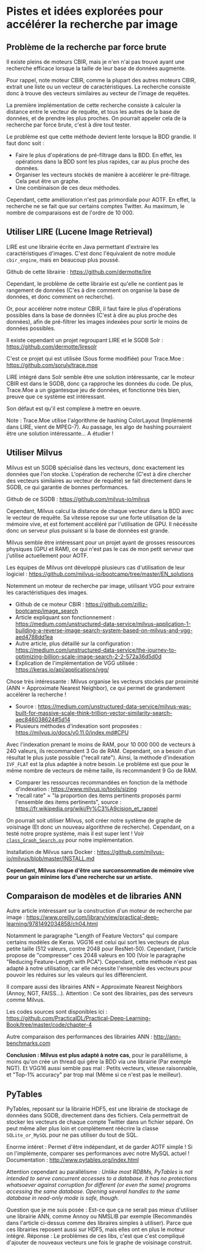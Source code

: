 # Pistes et idées explorées pour accélérer la recherche par image

## Problème de la recherche par force brute

Il existe pleins de moteurs CBIR, mais je n'en n'ai pas trouvé ayant une recherche efficace lorsque la taille de leur base de données augmente.

Pour rappel, note moteur CBIR, comme la plupart des autres moteurs CBIR, extrait une liste ou un vecteur de caractéristiques. La recherche consiste donc à trouve des vecteurs similaires au vecteur de l'image de requêtes.

La première implémentation de cette recherche consiste à calculer la distance entre le vecteur de requête, et tous les autres de la base de données, et de prendre les plus proches. On pourrait appeler cela de la recherche par force brute, c'est à dire tout tester.

Le problème est que cette méthode devient lente lorsque la BDD grandie. Il faut donc soit :
- Faire le plus d'opérations de pré-filtrage dans la BDD. En effet, les opérations dans la BDD sont les plus rapides, car au plus proche des données.
- Organiser les vecteurs stockés de manière à accélérer le pré-filtrage. Cela peut être un graphe.
- Une combinaison de ces deux méthodes.

Cependant, cette amélioration n'est pas primordiale pour AOTF. En effet, la recherche ne se fait que sur certains comptes Twitter. Au maximum, le nombre de comparaisons est de l'ordre de 10 000.


## Utiliser LIRE (Lucene Image Retrieval)

LIRE est une librairie écrite en Java permettant d'extraire les caractéristiques d'images. C'est donc l'équivalent de notre module `cbir_engine`, mais en beaucoup plus poussé.

Github de cette librairie : https://github.com/dermotte/lire

Cependant, le problème de cette librairie est qu'elle ne contient pas le rangement de données (C'es à dire comment on organise la base de données, et donc comment on recherche).

Or, pour accélérer notre moteur CBIR, il faut faire le plus d'opérations possibles dans la base de données (C'est à dire au plus proche des données), afin de pré-filtrer les images indexées pour sortir le moins de données possibles.

Il existe cependant un projet regroupant LIRE et le SGDB Solr : https://github.com/dermotte/liresolr

C'est ce projet qui est utilisée (Sous forme modifiée) pour Trace.Moe : https://github.com/soruly/trace.moe

LIRE intégré dans Solr semble être une solution intéressante, car le moteur CBIR est dans le SGDB, donc ça rapproche les données du code. De plus, Trace.Moe a un gigantesque jeu de données, et fonctionne très bien, preuve que ce système est intéressant.

Son défaut est qu'il est complexe à mettre en oeuvre.

Note : Trace.Moe utilise l'algorithme de hashing ColorLayout (Implémenté dans LIRE, vient de MPEG-7). Au passage, les algo de hashing pourraient être une solution intéressante... A étudier !


## Utiliser Milvus

Milvus est un SGDB spécialisé dans les vecteurs, donc exactement les données que l'on stocke. L'opération de recherche (C'est à dire chercher des vecteurs similaires au vecteur de requête) se fait directement dans le SGDB, ce qui garantie de bonnes performances.

Github de ce SGDB : https://github.com/milvus-io/milvus

Cependant, Milvus calcul la distance de chaque vecteur dans la BDD avec le vecteur de requête. Sa vitesse repose sur une forte utilisation de la mémoire vive, et est fortement accéléré par l'utilisation de GPU. Il nécéssite donc un serveur plus puissant si la base de données est grande.

Milvus semble être intéressant pour un projet ayant de grosses ressources physiques (GPU et RAM), ce qui n'est pas le cas de mon petit serveur que j'utilise actuellement pour AOTF.

Les équipes de Milvus ont développé plusieurs cas d'utilisation de leur logiciel : https://github.com/milvus-io/bootcamp/tree/master/EN_solutions

Notemment un moteur de recherche par image, utilisant VGG pour extraire les caractéristiques des images.
- Github de ce moteur CBIR : https://github.com/zilliz-bootcamp/image_search
- Article expliquant son fonctionnement : https://medium.com/unstructured-data-service/milvus-application-1-building-a-reverse-image-search-system-based-on-milvus-and-vgg-aed4788dd1ea
- Autre article, plus détaillé sur la configuration : https://medium.com/unstructured-data-service/the-journey-to-optimizing-billion-scale-image-search-2-2-572a36d5d0d
- Explication de l'implémentation de VGG utilisée : https://keras.io/api/applications/vgg/

Chose très intéressante : Milvus organise les vecteurs stockés par proximité (ANN = Approximate Nearest Neighbor), ce qui permet de grandement accélérer la recherche !
- Source : https://medium.com/unstructured-data-service/milvus-was-built-for-massive-scale-think-trillion-vector-similarity-search-aec846038624#5d14
- Plusieurs méthodes d'indexation sont proposées : https://milvus.io/docs/v0.11.0/index.md#CPU

Avec l'indexation prenant le moins de RAM, pour 10 000 000 de vecteurs à 240 valeurs, ils recommandent 3 Go de RAM. Cependant, on a besoin d'un résultat le plus juste possible ("recall rate"). Ainsi, la méthode d'indexation `IVF_FLAT` est la plus adaptée à notre besoin. Le problème est que pour le même nombre de vecteurs de même taille, ils recommandent 9 Go de RAM.
- Comparer les ressources recommandées en fonction de la méthode d'indexation : https://www.milvus.io/tools/sizing
- "recall rate" = "la proportion des items pertinents proposés parmi l'ensemble des items pertinents", source : https://fr.wikipedia.org/wiki/Pr%C3%A9cision_et_rappel

On pourrait soit utiliser Milvus, soit créer notre système de graphe de voisinage (Et donc un nouveau algorithme de recherche).
Cependant, on a testé notre propre système, mais il est super lent ! Voir [`class_Graph_Search.py`](../misc/class_Graph_Search.py) pour notre implémentation.

Installation de Milvus sans Docker : https://github.com/milvus-io/milvus/blob/master/INSTALL.md

**Cependant, Milvus risque d'être une surconsommation de mémoire vive pour un gain minime lors d'une recherche sur un artiste.**


## Comparaison de modèles et de libraries ANN

Autre article intéressant sur la construction d'un moteur de recherche par image : https://www.oreilly.com/library/view/practical-deep-learning/9781492034858/ch04.html

Notamment le paragraphe "Length of Feature Vectors" qui compare certains modèles de Keras. VGG16 est celui qui sort les vecteurs de plus petite taille (512 valeurs, contre 2048 pour ResNet-50). Cependant, l'article propose de "compresser" ces 2048 valeurs en 100 (Voir le paragraphe "Reducing Feature-Length with PCA"). Cependant, cette méthode n'est pas adapté à notre utilisation, car elle nécessite l'ensemble des vecteurs pour pouvoir les réduires sur les valeurs qui les différencient.

Il compare aussi des librairies ANN = Approximate Nearest Neighbors (Annoy, NGT, FAISS...). Attention : Ce sont des librairies, pas des serveurs comme Milvus.

Les codes sources sont disponibles ici : https://github.com/PracticalDL/Practical-Deep-Learning-Book/tree/master/code/chapter-4

Autre comparaison des performances des librairies ANN : http://ann-benchmarks.com

**Conclusion : Milvus est plus adapté à notre cas**, pour le parallélisme, à moins qu'on crée un thread qui gére la BDD via une librairie (Par exemple NGT). Et VGG16 aussi semble pas mal : Petits vecteurs, vitesse raisonnable, et "Top-1% accuracy" par trop mal (Même si ce n'est pas le meilleur).


## PyTables

PyTables, reposant sur la librairie HDF5, est une librairie de stockage de données dans SGDB, directement dans des fichiers. Cela permettrait de stocker les vecteurs de chaque compte Twitter dans un fichier séparé. On peut même aller plus loin et complétement réécrire la classe `SQLite_or_MySQL` pour ne pas utiliser du tout de SQL.

Enorme intéret : Permet d'être indépendant, et de garder AOTF simple !
Si on l'implémente, comparer ses performances avec notre MySQL actuel !
Documentation : http://www.pytables.org/index.html

Attention cependant au parallélisme : *Unlike most RDBMs, PyTables is not intended to serve concurrent accesses to a database. It has no protections whatsoever against corruption for different (or even the same) programs accessing the same database. Opening several handles to the same database in read-only mode is safe, though.*

Question que je me suis posée : Est-ce que ça ne serait pas mieux d'utiliser une librairie ANN, comme Annoy ou NMSLIB par exemple (Recommandés dans l'article ci-dessus comme des libraires simples à utiliser). Parce que ces librairies reposent aussi sur HDF5, mais elles ont en plus le moteur intégré.
Réponse : Le problèmes de ces libs, c'est que c'est compliqué d'ajouter de nouveaux vecteurs une fois le graphe de voisinage construit.
